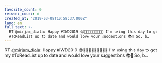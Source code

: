 ```yaml
---
favorite_count: 0
retweet_count: 0
created_at: "2019-03-08T10:58:37.000Z"
lang: en
full_text: >-
  RT @mirjam_diala: Happy #IWD2019 😍💪👩‍🦱👩‍🦲👩‍🦳🧕🧓 I'm using this day to get my
  #ToReadList up to date and would love your suggestions 📚💚 So, b…
---
```


RT [@mirjam_diala](https://twitter.com/mirjam_diala): Happy #IWD2019
😍💪👩‍🦱👩‍🦲👩‍🦳🧕🧓 I'm using this day to get my #ToReadList up to date and would
love your suggestions 📚💚 So, b…
